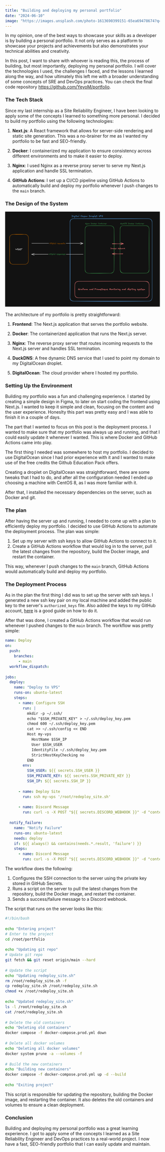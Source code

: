 ```yaml
---
title: "Building and deploying my personal portfolio"
date: "2024-06-10"
image: "https://images.unsplash.com/photo-1613690399151-65ea69478674?q=80&w=2073&auto=format&fit=crop&ixlib=rb-4.0.3&ixid=M3wxMjA3fDB8MHxwaG90by1wYWdlfHx8fGVufDB8fHx8fA%3D%3D"
---
```


In my opinion, one of the best ways to showcase your skills as a developer is by building a personal portfolio. It not only serves as a platform to showcase your projects and achievements but also demonstrates your technical abilities and creativity.

In this post, I want to share with whoever is reading this, the process of building, but most importantly, deploying my personal portfolio. I will cover the technologies I used, the challenges I faced, and the lessons I learned along the way, and how ultimately this left me with a broader understanding of some concepts of SRE and DevOps practices. You can check the final code repository https://github.com/YeyoM/portfolio.

### The Tech Stack

Since my last internship as a Site Reliability Engineer, I have been looking to apply some of the concepts I learned to something more personal. I decided to build my portfolio using the following technologies:

1. **Next.js**: A React framework that allows for server-side rendering and static site generation. This was a no-brainer for me as I wanted my portfolio to be fast and SEO-friendly.

2. **Docker**: I containerized my application to ensure consistency across different environments and to make it easier to deploy.

3. **Nginx**: I used Nginx as a reverse proxy server to serve my Next.js application and handle SSL termination.

4. **GitHub Actions**: I set up a CI/CD pipeline using GitHub Actions to automatically build and deploy my portfolio whenever I push changes to the `main` branch.

### The Design of the System

![Portfolio Architecture](https://github.com/YeyoM/portfolio/blob/main/public/system-design.png?raw=true)

The architecture of my portfolio is pretty straightforward:

1. **Frontend**: The Next.js application that serves the portfolio website.

2. **Docker**: The containerized application that runs the Next.js server.

3. **Nginx**: The reverse proxy server that routes incoming requests to the Next.js server and handles SSL termination.

4. **DuckDNS**: A free dynamic DNS service that I used to point my domain to my DigitalOcean droplet.

5. **DigitalOcean**: The cloud provider where I hosted my portfolio.

### Setting Up the Environment

Building my portfolio was a fun and challenging experience. I started by creating a simple design in Figma, to later on start coding the frontend using Next.js. I wanted to keep it simple and clean, focusing on the content and the user experience. Honeslty this part was pretty easy and I was able to finish it in a couple of days.

The part that I wanted to focus on this post is the deployment process. I wanted to make sure that my portfolio was always up and running, and that I could easily update it whenever I wanted. This is where Docker and GitHub Actions came into play.

The first thing I needed was somewhere to host my portfolio. I decided to use DigitalOcean since I had prior experience with it and I wanted to make use of the free credits the Github Education Pack offers.

Creating a droplet on DigitalOcean was straightforward, there are some tweaks that I had to do, and after all the configuration needed I ended up choosing a machine with CentOS 8, as I was more familiar with it.

After that, I installed the necessary dependencies on the server, such as Docker and git.

### The plan

After having the server up and running, I needed to come up with a plan to efficiently deploy my portfolio. I decided to use GitHub Actions to automate the deployment process. The plan was simple:

1. Set up my server with ssh keys to allow GitHub Actions to connect to it.
2. Create a GitHub Actions workflow that would log in to the server, pull the latest changes from the repository, build the Docker image, and restart the container.

This way, whenever I push changes to the `main` branch, GitHub Actions would automatically build and deploy my portfolio.

### The Deployment Process

As in the plan the first thing I did was to set up the server with ssh keys. I generated a new ssh key pair on my local machine and added the public key to the server's `authorized_keys` file. Also added the keys to my GitHub account, [here](https://docs.github.com/en/authentication/connecting-to-github-with-ssh) is a good guide on how to do it.

After that was done, I created a GitHub Actions workflow that would run whenever I pushed changes to the `main` branch. The workflow was pretty simple:

```yaml
name: Deploy
on:
  push:
    branches:
      - main
  workflow_dispatch:

jobs:
  deploy:
    name: "Deploy to VPS"
    runs-on: ubuntu-latest
    steps:
      - name: Configure SSH
        run: |
          mkdir -p ~/.ssh/
          echo "$SSH_PRIVATE_KEY" > ~/.ssh/deploy_key.pem
          chmod 600 ~/.ssh/deploy_key.pem
          cat >> ~/.ssh/config << END
          Host my-vps
            HostName $SSH_IP
            User $SSH_USER
            IdentityFile ~/.ssh/deploy_key.pem
            StrictHostKeyChecking no
          END
        env:
          SSH_USER: ${{ secrets.SSH_USER }}
          SSH_PRIVATE_KEY: ${{ secrets.SSH_PRIVATE_KEY }}
          SSH_IP: ${{ secrets.SSH_IP }}

      - name: Deploy Site
        run: ssh my-vps '/root/redeploy_site.sh'

      - name: Discord Message
        run: curl -s -X POST "${{ secrets.DISCORD_WEBHOOK }}" -d "content=🚀 Deployment Successful"

  notify_failure:
    name: "Notify Failure"
    runs-on: ubuntu-latest
    needs: deploy
    if: ${{ always() && contains(needs.*.result, 'failure') }}
    steps:
      - name: Discord Message
        run: curl -s -X POST "${{ secrets.DISCORD_WEBHOOK }}" -d "content=❌ Deployment Failed"
```

The workflow does the following:

1. Configures the SSH connection to the server using the private key stored in GitHub Secrets.
2. Runs a script on the server to pull the latest changes from the repository, build the Docker image, and restart the container.
3. Sends a success/failure message to a Discord webhook.

The script that runs on the server looks like this:

```bash
#!/bin/bash

echo "Entering project"
# Enter to the project
cd /root/portfolio

echo "Updating git repo"
# Update git repo
git fetch && git reset origin/main --hard

# Update the script
echo "Updating redeploy_site.sh"
rm /root/redeploy_site.sh -f
cp redeploy_site.sh /root/redeploy_site.sh
chmod +x /root/redeploy_site.sh

echo "Updated redeploy_site.sh"
ls -l /root/redeploy_site.sh
cat /root/redeploy_site.sh

# Delete the old containers
echo "Deleting old containers"
docker compose -f docker-compose.prod.yml down

# Delete all docker volumes
echo "Deleting all docker volumes"
docker system prune -a --volumes -f

# Build the new containers
echo "Building new containers"
docker compose -f docker-compose.prod.yml up -d --build

echo "Exiting project"
```

This script is responsible for updating the repository, building the Docker image, and restarting the container. It also deletes the old containers and volumes to ensure a clean deployment.

### Conclusion

Building and deploying my personal portfolio was a great learning experience. I got to apply some of the concepts I learned as a Site Reliability Engineer and DevOps practices to a real-world project. I now have a fast, SEO-friendly portfolio that I can easily update and maintain.
